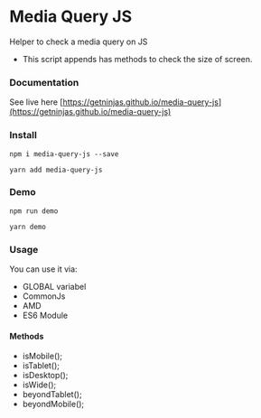 # Media Query JS

Helper to check a media query on JS
* This script appends has methods to check the size of screen.

### Documentation

See live here [https://getninjas.github.io/media-query-js](https://getninjas.github.io/media-query-js)

### Install

`npm i media-query-js --save`

`yarn add media-query-js`

### Demo

`npm run demo`

`yarn demo`

### Usage

You can use it via:
* GLOBAL variabel
* CommonJs
* AMD
* ES6 Module

#### Methods
* isMobile();
* isTablet();
* isDesktop();
* isWide();
* beyondTablet();
* beyondMobile();
